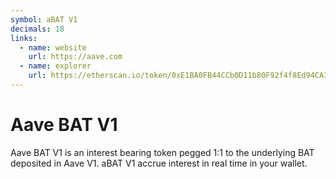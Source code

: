 ```yaml
---
symbol: aBAT V1
decimals: 18
links:
  - name: website
    url: https://aave.com
  - name: explorer
    url: https://etherscan.io/token/0xE1BA0FB44CCb0D11b80F92f4f8Ed94CA3fF51D00
---
```


# Aave BAT V1

Aave BAT V1 is an interest bearing token pegged 1:1 to the underlying BAT deposited in Aave V1. aBAT V1 accrue interest in real time in your wallet.
